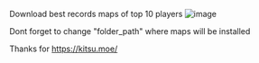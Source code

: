 Download best records maps of top 10 players
![image](https://user-images.githubusercontent.com/49313741/196175756-f9f48eb0-f54c-42e5-a121-4616a7e0a887.png)

Dont forget to change "folder_path" where maps will be installed

Thanks for https://kitsu.moe/
